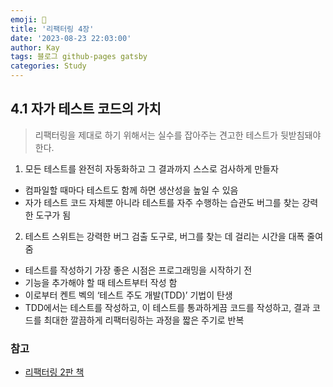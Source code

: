 ```yaml
---
emoji: 👋
title: '리팩터링 4장'
date: '2023-08-23 22:03:00'
author: Kay
tags: 블로그 github-pages gatsby
categories: Study
---
```


## 4.1 자가 테스트 코드의 가치

> 리팩터링을 제대로 하기 위해서는 실수를 잡아주는 견고한 테스트가 뒷받침돼야 한다.

1. 모든 테스트를 완전히 자동화하고 그 결과까지 스스로 검사하게 만들자

- 컴파일할 때마다 테스트도 함께 하면 생산성을 높일 수 있음
- 자가 테스트 코드 자체뿐 아니라 테스트를 자주 수행하는 습관도 버그를 찾는 강력한 도구가 됨

2. 테스트 스위트는 강력한 버그 검출 도구로, 버그를 찾는 데 걸리는 시간을 대폭 줄여줌

- 테스트를 작성하기 가장 좋은 시점은 프로그래밍을 시작하기 전
- 기능을 추가해야 할 때 테스트부터 작성 함
- 이로부터 켄트 벡의 ‘테스트 주도 개발(TDD)’ 기법이 탄생
- TDD에서는 테스트를 작성하고, 이 테스트를 통과하게끔 코드를 작성하고, 결과 코드를 최대한 깔끔하게 리팩터링하는 과정을 짧은 주기로 반복

### 참고

- [리팩터링 2판 책](https://www.yes24.com/Product/Goods/89649360)

```toc

```
